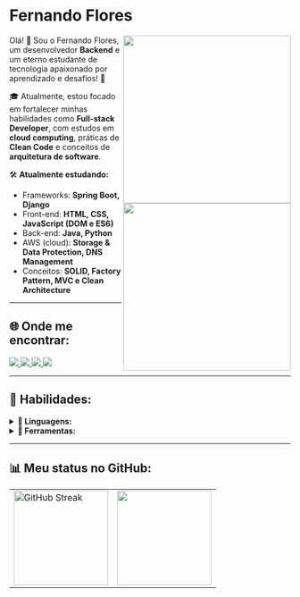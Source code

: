 # Fernando Flores  

<img src="https://cdn.jsdelivr.net/gh/devicons/devicon@latest/icons/python/python-original-wordmark.svg" min-width="300px" max-width="300px" width="300px" align="right" />  

<img src="https://cdn.jsdelivr.net/gh/devicons/devicon@latest/icons/java/java-original-wordmark.svg" min-width="300px" max-width="300px" width="300px" align="right" />
          

<p align="left">
  Olá! 👋 Sou o Fernando Flores, um desenvolvedor <strong>Backend</strong> e um eterno estudante de tecnologia apaixonado por aprendizado e desafios! 🚀
</p>

<p align="left">
  🎓 Atualmente, estou focado em fortalecer minhas habilidades como <strong>Full-stack Developer</strong>, com estudos em <strong>cloud computing</strong>, práticas de <strong>Clean Code</strong> e conceitos de <strong>arquitetura de software</strong>.
</p>

  🛠️ <strong>Atualmente estudando:</strong>  
  - Frameworks: **Spring Boot, Django**    
  - Front-end: **HTML, CSS, JavaScript (DOM e ES6)**    
  - Back-end: **Java, Python**    
  - AWS (cloud): **Storage & Data Protection, DNS Management**    
  - Conceitos: **SOLID, Factory Pattern, MVC e Clean Architecture**    

---

## 🌐 **Onde me encontrar:**  
<p align="left">
<a href="mailto:miguelfernandoaurelius@gmail.com">
  <img src="https://img.shields.io/badge/-Gmail-gray?style=flat-square&labelColor=white&logo=gmail&logoColor=gray" />
</a>

<a href="https://discord.gg/flowers._" alt="Discord">
  <img src="https://img.shields.io/badge/-Discord-gray?style=flat-square&labelColor=gray&logo=discord&logoColor=white"/>
</a>

<a href="https://twitter.com/_floresdev" alt="Twitter">
  <img src="https://img.shields.io/badge/-Twitter-gray?style=flat-square&labelColor=gray&logo=twitter&logoColor=white"/>
</a>

<a href="https://www.linkedin.com/in/fernando-flores-4049ab298/" alt="LinkedIn">
  <img src="https://img.shields.io/badge/-Linkedin-gray?style=flat-square&labelColor=gray&logo=linkedin&logoColor=white"/>
</a>
</p>

---

## 🚀 **Habilidades:**  

<details>
<summary><strong>📜 Linguagens:</strong></summary>  

<p align="center">
  <img src="https://img.shields.io/badge/Java-007396?style=for-the-badge&logo=CoffeeScript&logoColor=white" alt="Java Badge" />
  <img src="https://img.shields.io/badge/Python-3776AB?style=for-the-badge&logo=python&logoColor=white" alt="Python Badge" />
  <img src="https://img.shields.io/badge/JavaScript-F7DF1E?style=for-the-badge&logo=javascript&logoColor=black" alt="JavaScript Badge" />
</p>
<p align="center">
  <img src="https://img.shields.io/badge/HTML5-E34F26?style=for-the-badge&logo=html5&logoColor=white" alt="HTML5 Badge" />
  <img src="https://img.shields.io/badge/CSS3-1572B6?style=for-the-badge&logo=css3&logoColor=white" alt="CSS3 Badge" />
</p>

</details>

<details>
<summary><strong>🔧 Ferramentas:</strong></summary>  

<p align="center">
  <img src="https://img.shields.io/badge/Git-F05032?style=for-the-badge&logo=git&logoColor=white" alt="Git Badge" />
  <img src="https://img.shields.io/badge/Postman-FF6C37?style=for-the-badge&logo=postman&logoColor=white" alt="Postman Badge" />
  <img src="https://img.shields.io/badge/PostgreSQL-336791?style=for-the-badge&logo=postgresql&logoColor=white" alt="PostgreSQL Badge" />
</p>
<p align="center">
  <img src="https://img.shields.io/badge/SQLite-003B57?style=for-the-badge&logo=sqlite&logoColor=white" alt="SQLite Badge" />
  <img src="https://img.shields.io/badge/Maven-C71A36?style=for-the-badge&logo=apache-maven&logoColor=white" alt="Maven Badge" />
  <img src="https://img.shields.io/badge/PyPI-3775A9?style=for-the-badge&logo=pypi&logoColor=white" alt="PyPI Badge" />
</p>
<p align="center">
  <img src="https://img.shields.io/badge/AWS-232F3E?style=for-the-badge&logo=amazonwebservices&logoColor=white" alt="AWS Badge" />
  <img src="https://img.shields.io/badge/Spring%20Boot-6DB33F?style=for-the-badge&logo=spring-boot&logoColor=white" alt="Spring Boot Badge" />
  <img src="https://img.shields.io/badge/Django-092E20?style=for-the-badge&logo=django&logoColor=white" alt="Django Badge" />
</p>

</details>


---

## 📊 **Meu status no GitHub:**  
<div>
  <table style="margin: 0 auto;" align="center">
    <tr>
      <td>
        <img height="169px" src="https://streak-stats.demolab.com?user=FernandoAurelius&theme=dark&hide_border=false&date_format=n%2Fj%5B%2FY%5D&exclude_days=Sun%2CSat" alt="GitHub Streak" />
      </td>
      <td>
        <img height="169px" src="https://github-readme-stats.vercel.app/api?username=FernandoAurelius&show_icons=true&theme=radical"/>
      </td>
    </tr>
  </table>
</div>
